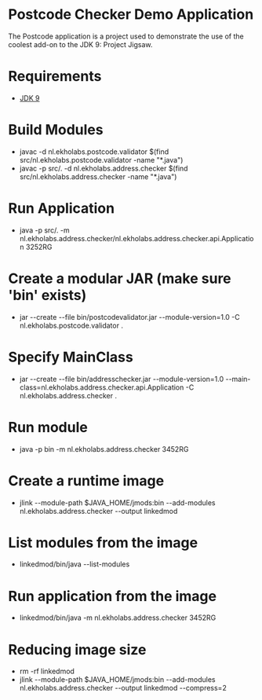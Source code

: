 # Postcode Checker Demo Application 

The Postcode application is a project used to demonstrate the use of the coolest add-on to the JDK 9: Project Jigsaw.

# Requirements

  - [JDK 9](http://jdk.java.net/9/)

# Build Modules

  - javac -d nl.ekholabs.postcode.validator $(find src/nl.ekholabs.postcode.validator -name "*.java")
  - javac -p src/. -d nl.ekholabs.address.checker $(find src/nl.ekholabs.address.checker -name "*.java")

# Run Application

  - java -p src/. -m nl.ekholabs.address.checker/nl.ekholabs.address.checker.api.Application 3252RG

# Create a modular JAR (make sure 'bin' exists)

  - jar --create --file bin/postcodevalidator.jar --module-version=1.0 -C nl.ekholabs.postcode.validator .

# Specify MainClass

  - jar --create --file bin/addresschecker.jar --module-version=1.0 --main-class=nl.ekholabs.address.checker.api.Application -C nl.ekholabs.address.checker .

# Run module

  - java -p bin -m nl.ekholabs.address.checker 3452RG

# Create a runtime image

  - jlink --module-path $JAVA_HOME/jmods:bin --add-modules nl.ekholabs.address.checker --output linkedmod

# List modules from the image

  - linkedmod/bin/java --list-modules

# Run application from the image

  - linkedmod/bin/java -m nl.ekholabs.address.checker 3452RG

# Reducing image size

  - rm -rf linkedmod
  - jlink --module-path $JAVA_HOME/jmods:bin --add-modules nl.ekholabs.address.checker --output linkedmod --compress=2